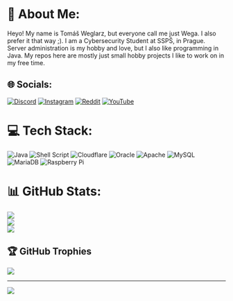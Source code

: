 # 💫 About Me:
Heyo! My name is Tomáš Weglarz, but everyone call me just Wega. I also prefer it that way ;). I am a Cybersecurity Student at SSPŠ, in Prague. Server administration is my hobby and love, but I also like programming in Java. My repos here are mostly just small hobby projects I like to work on in my free time. 


## 🌐 Socials:
[![Discord](https://img.shields.io/badge/Discord-%237289DA.svg?logo=discord&logoColor=white)](htttps://discord.gg/ThomasWega#3382) [![Instagram](https://img.shields.io/badge/Instagram-%23E4405F.svg?logo=Instagram&logoColor=white)](https://instagram.com/weglousek) [![Reddit](https://img.shields.io/badge/Reddit-%23FF4500.svg?logo=Reddit&logoColor=white)](https://reddit.com/user/Tomousek) [![YouTube](https://img.shields.io/badge/YouTube-%23FF0000.svg?logo=YouTube&logoColor=white)](https://youtube.com/c/UCNr6VHADqHFT48yQHHRqA5Q) 

# 💻 Tech Stack:
![Java](https://img.shields.io/badge/java-%23ED8B00.svg?style=flat-square&logo=java&logoColor=white) ![Shell Script](https://img.shields.io/badge/shell_script-%23121011.svg?style=flat-square&logo=gnu-bash&logoColor=white) ![Cloudflare](https://img.shields.io/badge/Cloudflare-F38020?style=flat-square&logo=Cloudflare&logoColor=white) ![Oracle](https://img.shields.io/badge/Oracle-F80000?style=flat-square&logo=oracle&logoColor=white) ![Apache](https://img.shields.io/badge/apache-%23D42029.svg?style=flat-square&logo=apache&logoColor=white) ![MySQL](https://img.shields.io/badge/mysql-%2300f.svg?style=flat-square&logo=mysql&logoColor=white) ![MariaDB](https://img.shields.io/badge/MariaDB-003545?style=flat-square&logo=mariadb&logoColor=white) ![Raspberry Pi](https://img.shields.io/badge/-RaspberryPi-C51A4A?style=flat-square&logo=Raspberry-Pi)
# 📊 GitHub Stats:
![](https://github-readme-stats.vercel.app/api?username=ThomasWega&theme=ayu-mirage&hide_border=false&include_all_commits=true&count_private=true)<br/>
![](https://github-readme-streak-stats.herokuapp.com/?user=ThomasWega&theme=ayu-mirage&hide_border=false)<br/>
![](https://github-readme-stats.vercel.app/api/top-langs/?username=ThomasWega&theme=ayu-mirage&hide_border=false&include_all_commits=true&count_private=true&layout=compact)

## 🏆 GitHub Trophies
![](https://github-profile-trophy.vercel.app/?username=ThomasWega&theme=dracula&no-frame=false&no-bg=true&margin-w=4)

---
[![](https://visitcount.itsvg.in/api?id=ThomasWega&icon=7&color=12)](https://visitcount.itsvg.in)
